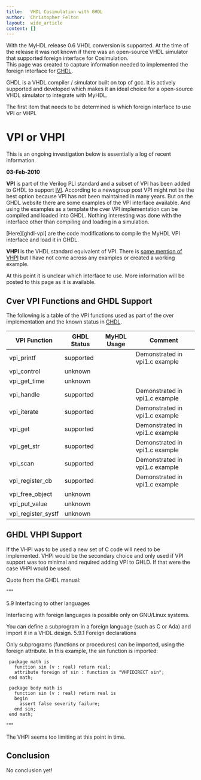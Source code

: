 ```yaml
---
title:   VHDL Cosimulation with GHDL 
author:  Christopher Felton
layout:  wide_article
content: []
---
```


With the MyHDL release 0.6 VHDL conversion is supported.  At the
time of the release it was not known if there was an open-source
VHDL simulator that supported foreign interface for Cosimulation.  
This page was created to capture information needed to implemented the
foreign interface for [GHDL].

[GHDL]: http://ghdl.free.fr/
 
GHDL is a VHDL compiler / simulator built
on top of gcc.  It is actively supported 
and developed which makes it an ideal choice for a open-source
VHDL simulator to integrate with MyHDL.

The first item that needs to be determined is which foreign interface to 
use VPI or VHPI.  

VPI or VHPI
===========
This is an ongoing investigation below is essentially a log of recent information.

**03-Feb-2010**

**VPI** is part of the Verilog PLI standard and a subset
of VPI has been added to GHDL to support
[IVI](http://ivi.sourceforge.net/ ). According to a newsgroup post 
VPI might not be the best option because VPI has not been maintained
in many years. But on the GHDL website there
are some examples of the VPI interface available.  And using the examples
as a template the cver VPI implementation can be compiled and loaded 
into GHDL.  Nothing interesting was done with
the interface other than compiling and loading in a
simulation.  

[Here][ghdl-vpi] are the code modifications to compile
the MyHDL VPI interface and load it in GHDL.

**VHPI** is the VHDL standard equivalent of VPI. 
There is 
[some mention of VHPI](http://ghdl.free.fr/ghdl/Interfacing-to-other-languages.html#Interfacing-to-other-languages ) but I have not come across any examples or created 
a working example. 

At this point it is unclear which interface to use.  More information will be posted 
to this page as it is available.

Cver VPI Functions and GHDL Support
-----------------------------------
The following is a table of the VPI functions used as part of the
cver implementation and the known status in [ GHDL](http://ghdl.free.fr/ ).

VPI Function         | GHDL Status | MyHDL Usage | Comment 
---------------------|-------------|-------------|---------------------------------
vpi_printf           |supported    |             | Demonstrated in vpi1.c example |
vpi_control          |unknown      |             | |
vpi_get_time         |unknown      |             | |
vpi_handle           |supported    |             | Demonstrated in vpi1.c example|
vpi_iterate          |supported    |             | Demonstrated in vpi1.c example|
vpi_get              |supported    |             | Demonstrated in vpi1.c example|
vpi_get_str          |supported    |             | Demonstrated in vpi1.c example|
vpi_scan             |supported    |             | Demonstrated in vpi1.c example|
vpi_register_cb      |supported    |             | Demonstrated in vpi1.c example|
vpi_free_object      |unknown      |             | |
vpi_put_value        |unknown      |             | |
vpi_register_systf   |unknown      |             | |

GHDL VHPI Support
-----------------

If the VHPI was to be used a new set of C code will need to be implemented.
VHPI would be the secondary choice and only used if VPI support was too minimal
and required adding VPI to GHLD.  If that were the case VHPI would be used.

Quote from the GHDL manual:

"""

5.9 Interfacing to other languages


Interfacing with foreign languages is possible only on GNU/Linux systems.

You can define a subprogram in a foreign language (such as C or Ada) and import it in a VHDL design.
5.9.1 Foreign declarations

Only subprograms (functions or procedures) can be imported, using the foreign attribute. 
In this example, the sin function is imported:

     package math is
       function sin (v : real) return real;
       attribute foreign of sin : function is "VHPIDIRECT sin";
     end math;
     
     package body math is
       function sin (v : real) return real is
       begin
         assert false severity failure;
       end sin;
     end math;

"""


The VHPI seems too limiting at this point in time.

Conclusion
----------

No conclusion yet!

